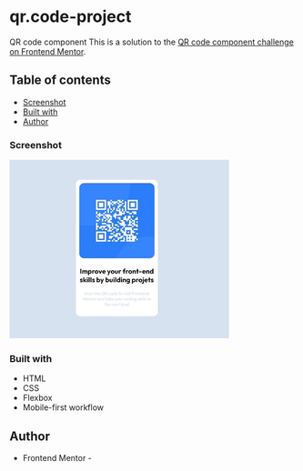# qr.code-project
 QR code component
This is a solution to the [QR code component challenge on Frontend Mentor](https://www.frontendmentor.io/challenges/qr-code-component-iux_sIO_H).

## Table of contents
  - [Screenshot](#screenshot)
  - [Built with](#built-with)
  - [Author](#author)

  ### Screenshot
  ![](images/screenshot.jpg)

  ### Built with
  - HTML
  - CSS 
  - Flexbox
  - Mobile-first workflow
  ## Author
  - Frontend Mentor - [](https://www.frontendmentor.io/profile/ZamzamFT)
